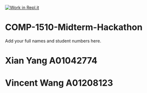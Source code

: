 [![Work in Repl.it](https://classroom.github.com/assets/work-in-replit-14baed9a392b3a25080506f3b7b6d57f295ec2978f6f33ec97e36a161684cbe9.svg)](https://classroom.github.com/online_ide?assignment_repo_id=312481&assignment_repo_type=GroupAssignmentRepo)
# COMP-1510-Midterm-Hackathon

Add your full names and student numbers here.
# Xian Yang A01042774
# Vincent Wang A01208123